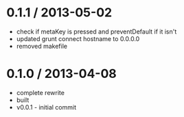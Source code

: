 
0.1.1 / 2013-05-02 
==================

  * check if metaKey is pressed and preventDefault if it isn't
  * updated grunt connect hostname to 0.0.0.0
  * removed makefile

0.1.0 / 2013-04-08 
==================

  * complete rewrite
  * built
  * v0.0.1 - initial commit
